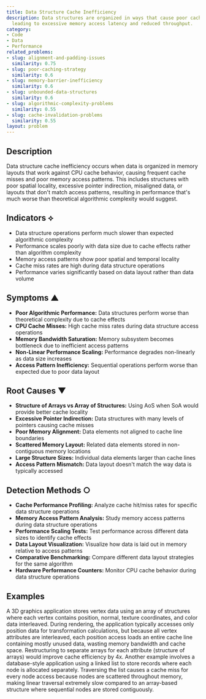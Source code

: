 ```yaml
---
title: Data Structure Cache Inefficiency
description: Data structures are organized in ways that cause poor cache performance,
  leading to excessive memory access latency and reduced throughput.
category:
- Code
- Data
- Performance
related_problems:
- slug: alignment-and-padding-issues
  similarity: 0.75
- slug: poor-caching-strategy
  similarity: 0.6
- slug: memory-barrier-inefficiency
  similarity: 0.6
- slug: unbounded-data-structures
  similarity: 0.6
- slug: algorithmic-complexity-problems
  similarity: 0.55
- slug: cache-invalidation-problems
  similarity: 0.55
layout: problem
---
```


## Description

Data structure cache inefficiency occurs when data is organized in memory layouts that work against CPU cache behavior, causing frequent cache misses and poor memory access patterns. This includes structures with poor spatial locality, excessive pointer indirection, misaligned data, or layouts that don't match access patterns, resulting in performance that's much worse than theoretical algorithmic complexity would suggest.

## Indicators ⟡

- Data structure operations perform much slower than expected algorithmic complexity
- Performance scales poorly with data size due to cache effects rather than algorithm complexity
- Memory access patterns show poor spatial and temporal locality
- Cache miss rates are high during data structure operations
- Performance varies significantly based on data layout rather than data volume

## Symptoms ▲

- **Poor Algorithmic Performance:** Data structures perform worse than theoretical complexity due to cache effects
- **CPU Cache Misses:** High cache miss rates during data structure access operations
- **Memory Bandwidth Saturation:** Memory subsystem becomes bottleneck due to inefficient access patterns
- **Non-Linear Performance Scaling:** Performance degrades non-linearly as data size increases
- **Access Pattern Inefficiency:** Sequential operations perform worse than expected due to poor data layout

## Root Causes ▼

- **Structure of Arrays vs Array of Structures:** Using AoS when SoA would provide better cache locality
- **Excessive Pointer Indirection:** Data structures with many levels of pointers causing cache misses
- **Poor Memory Alignment:** Data elements not aligned to cache line boundaries
- **Scattered Memory Layout:** Related data elements stored in non-contiguous memory locations
- **Large Structure Sizes:** Individual data elements larger than cache lines
- **Access Pattern Mismatch:** Data layout doesn't match the way data is typically accessed

## Detection Methods ○

- **Cache Performance Profiling:** Analyze cache hit/miss rates for specific data structure operations
- **Memory Access Pattern Analysis:** Study memory access patterns during data structure operations
- **Performance Scaling Tests:** Test performance across different data sizes to identify cache effects
- **Data Layout Visualization:** Visualize how data is laid out in memory relative to access patterns
- **Comparative Benchmarking:** Compare different data layout strategies for the same algorithm
- **Hardware Performance Counters:** Monitor CPU cache behavior during data structure operations

## Examples

A 3D graphics application stores vertex data using an array of structures where each vertex contains position, normal, texture coordinates, and color data interleaved. During rendering, the application typically accesses only position data for transformation calculations, but because all vertex attributes are interleaved, each position access loads an entire cache line containing mostly unused data, wasting memory bandwidth and cache space. Restructuring to separate arrays for each attribute (structure of arrays) would improve cache efficiency by 4x. Another example involves a database-style application using a linked list to store records where each node is allocated separately. Traversing the list causes a cache miss for every node access because nodes are scattered throughout memory, making linear traversal extremely slow compared to an array-based structure where sequential nodes are stored contiguously.
